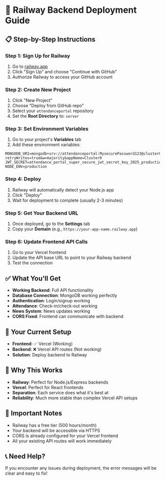 # 🚀 Railway Backend Deployment Guide

## 📋 **Step-by-Step Instructions**

### **Step 1: Sign Up for Railway**
1. Go to [railway.app](https://railway.app)
2. Click "Sign Up" and choose "Continue with GitHub"
3. Authorize Railway to access your GitHub account

### **Step 2: Create New Project**
1. Click "New Project"
2. Choose "Deploy from GitHub repo"
3. Select your `attendanceportal` repository
4. Set the **Root Directory** to: `server`

### **Step 3: Set Environment Variables**
1. Go to your project's **Variables** tab
2. Add these environment variables:

```
MONGODB_URI=mongodb+srv://attendanceportal:MysecurePassword123@cluster0.1qfk1tq.mongodb.net/?retryWrites=true&w=majority&appName=Cluster0
JWT_SECRET=attendance_portal_super_secure_jwt_secret_key_2025_production
NODE_ENV=production
```

### **Step 4: Deploy**
1. Railway will automatically detect your Node.js app
2. Click "Deploy" 
3. Wait for deployment to complete (usually 2-3 minutes)

### **Step 5: Get Your Backend URL**
1. Once deployed, go to the **Settings** tab
2. Copy your **Domain** (e.g., `https://your-app-name.railway.app`)

### **Step 6: Update Frontend API Calls**
1. Go to your Vercel frontend
2. Update the API base URL to point to your Railway backend
3. Test the connection

## ✅ **What You'll Get**
- **Working Backend**: Full API functionality
- **Database Connection**: MongoDB working perfectly
- **Authentication**: Login/signup working
- **Attendance**: Check-in/check-out working
- **News System**: News updates working
- **CORS Fixed**: Frontend can communicate with backend

## 🔗 **Your Current Setup**
- **Frontend**: ✅ Vercel (Working)
- **Backend**: ❌ Vercel API routes (Not working)
- **Solution**: Deploy backend to Railway

## 🎯 **Why This Works**
- **Railway**: Perfect for Node.js/Express backends
- **Vercel**: Perfect for React frontends
- **Separation**: Each service does what it's best at
- **Reliability**: Much more stable than complex Vercel API setups

## 🚨 **Important Notes**
- Railway has a free tier (500 hours/month)
- Your backend will be accessible via HTTPS
- CORS is already configured for your Vercel frontend
- All your existing API routes will work immediately

## 📞 **Need Help?**
If you encounter any issues during deployment, the error messages will be clear and easy to fix!
